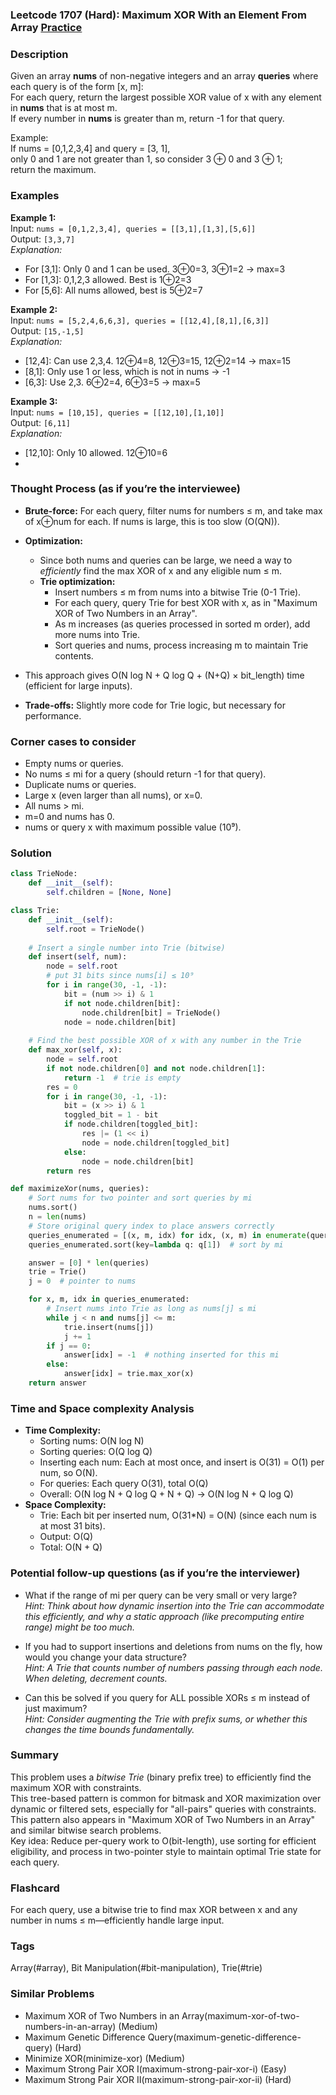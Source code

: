 ### Leetcode 1707 (Hard): Maximum XOR With an Element From Array [Practice](https://leetcode.com/problems/maximum-xor-with-an-element-from-array)

### Description  
Given an array **nums** of non-negative integers and an array **queries** where each query is of the form [x, m]:  
For each query, return the largest possible XOR value of x with any element in **nums** that is at most m.  
If every number in **nums** is greater than m, return -1 for that query.

Example:  
If nums = [0,1,2,3,4] and query = [3, 1],  
only 0 and 1 are not greater than 1, so consider 3 ⊕ 0 and 3 ⊕ 1;  
return the maximum.

### Examples  

**Example 1:**  
Input: `nums = [0,1,2,3,4], queries = [[3,1],[1,3],[5,6]]`  
Output: `[3,3,7]`  
*Explanation:*
- For [3,1]: Only 0 and 1 can be used. 3⊕0=3, 3⊕1=2 → max=3  
- For [1,3]: 0,1,2,3 allowed. Best is 1⊕2=3  
- For [5,6]: All nums allowed, best is 5⊕2=7  

**Example 2:**  
Input: `nums = [5,2,4,6,6,3], queries = [[12,4],[8,1],[6,3]]`  
Output: `[15,-1,5]`  
*Explanation:*
- [12,4]: Can use 2,3,4. 12⊕4=8, 12⊕3=15, 12⊕2=14 → max=15  
- [8,1]: Only use 1 or less, which is not in nums → -1  
- [6,3]: Use 2,3. 6⊕2=4, 6⊕3=5 → max=5  

**Example 3:**  
Input: `nums = [10,15], queries = [[12,10],[1,10]]`  
Output: `[6,11]`  
*Explanation:*
- [12,10]: Only 10 allowed. 12⊕10=6  
- [1,10]: 1⊕10=11  

### Thought Process (as if you’re the interviewee)  
- **Brute-force:** For each query, filter nums for numbers ≤ m, and take max of x⊕num for each. If nums is large, this is too slow (O(QN)).
- **Optimization:**  
  - Since both nums and queries can be large, we need a way to *efficiently* find the max XOR of x and any eligible num ≤ m.
  - **Trie optimization:**  
    - Insert numbers ≤ m from nums into a bitwise Trie (0-1 Trie).
    - For each query, query Trie for best XOR with x, as in "Maximum XOR of Two Numbers in an Array".
    - As m increases (as queries processed in sorted m order), add more nums into Trie.
    - Sort queries and nums, process increasing m to maintain Trie contents.

- This approach gives O(N log N + Q log Q + (N+Q) × bit_length) time (efficient for large inputs).
- **Trade-offs:** Slightly more code for Trie logic, but necessary for performance.

### Corner cases to consider  
- Empty nums or queries.
- No nums ≤ mi for a query (should return -1 for that query).
- Duplicate nums or queries.
- Large x (even larger than all nums), or x=0.
- All nums > mi.
- m=0 and nums has 0.
- nums or query x with maximum possible value (10⁹).

### Solution

```python
class TrieNode:
    def __init__(self):
        self.children = [None, None]

class Trie:
    def __init__(self):
        self.root = TrieNode()
    
    # Insert a single number into Trie (bitwise)
    def insert(self, num):
        node = self.root
        # put 31 bits since nums[i] ≤ 10⁹
        for i in range(30, -1, -1):
            bit = (num >> i) & 1
            if not node.children[bit]:
                node.children[bit] = TrieNode()
            node = node.children[bit]
    
    # Find the best possible XOR of x with any number in the Trie
    def max_xor(self, x):
        node = self.root
        if not node.children[0] and not node.children[1]:
            return -1  # trie is empty
        res = 0
        for i in range(30, -1, -1):
            bit = (x >> i) & 1
            toggled_bit = 1 - bit
            if node.children[toggled_bit]:
                res |= (1 << i)
                node = node.children[toggled_bit]
            else:
                node = node.children[bit]
        return res

def maximizeXor(nums, queries):
    # Sort nums for two pointer and sort queries by mi
    nums.sort()
    n = len(nums)
    # Store original query index to place answers correctly
    queries_enumerated = [(x, m, idx) for idx, (x, m) in enumerate(queries)]
    queries_enumerated.sort(key=lambda q: q[1])  # sort by mi

    answer = [0] * len(queries)
    trie = Trie()
    j = 0  # pointer to nums

    for x, m, idx in queries_enumerated:
        # Insert nums into Trie as long as nums[j] ≤ mi
        while j < n and nums[j] <= m:
            trie.insert(nums[j])
            j += 1
        if j == 0:
            answer[idx] = -1  # nothing inserted for this mi
        else:
            answer[idx] = trie.max_xor(x)
    return answer
```

### Time and Space complexity Analysis  

- **Time Complexity:**  
  - Sorting nums: O(N log N)
  - Sorting queries: O(Q log Q)
  - Inserting each num: Each at most once, and insert is O(31) = O(1) per num, so O(N).
  - For queries: Each query O(31), total O(Q)
  - Overall: O(N log N + Q log Q + N + Q) → O(N log N + Q log Q)
- **Space Complexity:**  
  - Trie: Each bit per inserted num, O(31*N) = O(N) (since each num is at most 31 bits).
  - Output: O(Q)
  - Total: O(N + Q)

### Potential follow-up questions (as if you’re the interviewer)  

- What if the range of mi per query can be very small or very large?  
  *Hint: Think about how dynamic insertion into the Trie can accommodate this efficiently, and why a static approach (like precomputing entire range) might be too much.*

- If you had to support insertions and deletions from nums on the fly, how would you change your data structure?  
  *Hint: A Trie that counts number of numbers passing through each node. When deleting, decrement counts.*

- Can this be solved if you query for ALL possible XORs ≤ m instead of just maximum?  
  *Hint: Consider augmenting the Trie with prefix sums, or whether this changes the time bounds fundamentally.*

### Summary
This problem uses a *bitwise Trie* (binary prefix tree) to efficiently find the maximum XOR with constraints.  
This tree-based pattern is common for bitmask and XOR maximization over dynamic or filtered sets, especially for "all-pairs" queries with constraints. This pattern also appears in "Maximum XOR of Two Numbers in an Array" and similar bitwise search problems.  
Key idea: Reduce per-query work to O(bit-length), use sorting for efficient eligibility, and process in two-pointer style to maintain optimal Trie state for each query.


### Flashcard
For each query, use a bitwise trie to find max XOR between x and any number in nums ≤ m—efficiently handle large input.

### Tags
Array(#array), Bit Manipulation(#bit-manipulation), Trie(#trie)

### Similar Problems
- Maximum XOR of Two Numbers in an Array(maximum-xor-of-two-numbers-in-an-array) (Medium)
- Maximum Genetic Difference Query(maximum-genetic-difference-query) (Hard)
- Minimize XOR(minimize-xor) (Medium)
- Maximum Strong Pair XOR I(maximum-strong-pair-xor-i) (Easy)
- Maximum Strong Pair XOR II(maximum-strong-pair-xor-ii) (Hard)